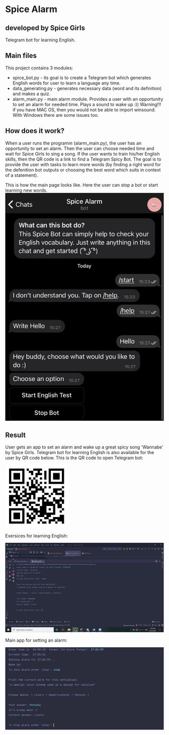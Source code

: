 # Spice Alarm
## developed by Spice Girls
Telegram bot for learning English.

## Main files

This project contains 3 modules:
- spice_bot.py - its goal is to create a Telegram bot which generates English words for user to learn a language any time.
- data_generating.py - generates necessary data (word and its definition) and
makes a quiz.
- alarm_main.py - main alarm module. Provides a user with an opportunity
to set an alarm for needed time. Plays a sound to wake up :))
Warning!!! if you have MAC OS, then you would not be able to import winsound.
With Windows there are some issues too.

## How does it work?

When a user runs the programm (alarm_main.py), the user has an opportunity to set an alarm. Then the user can choose needed time and wait for Spice Girls
to sing a song. If the user wants to train his/her English skills, then the
QR code is a link to find a Telegram Spicy Bot. The goal is to provide the user
with tasks to learn more words (by finding a right word for the defenition bot outputs or choosing the best word which suits in context of a statement). 

This is how the main page looks like. Here the user can stop a bot or start learning new words.
![text](botstart.png?raw=true "text")

## Result
User gets an app to set an alarm and wake up a great spicy song 'Wannabe' by Spice Girls. Telegram bot for learning English is also available for the user by QR code below. This is the QR code to open Telegram bot:

![text](code.png?raw=true "text")

Exersices for learning English:

![text](bot_exersices.png?raw=true "text")

Main app for setting an alarm:

![text](alarm.png?raw=true "text")
